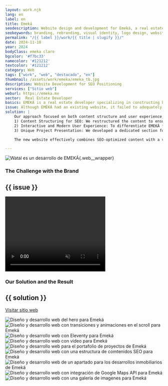 ```yaml
---
layout: work.njk 
lang: en
label: en
title: Emeká
seodescription: Website design and development for Emeká, a real estate developer based in Mérida, Yucatán.
seokeywords: branding, rebranding, visual identity, logo design, website for real estate developer, real estate, real estate development, emeka, web development, marker, mexico
permalink: "/{{ label }}/work/{{ title | slugify }}/"
date: 2024-11-10
year: 2024
bodyClass: emeka claro
bgcolor: '#f7bc33'
namecolor: '#121212'
textcolor: '#121212'
category: Web
tags: ["work", "web", "destacado", "en"]
thumbnail: /assets/work/emeka/emeka_tb.jpg
description: Website Development for SEO Positioning
services: ["Sitio web"]
weburl: https://emeka.mx
sector:  Real Estate Developer
basics: EMEKÁ is a real estate developer specializing in constructing buildings with a human-centered and functional approach, prioritizing the quality of life of its residents. Their projects, primarily located in Mérida and Tulum, use regional materials as part of their commitment to nature and harmonious coexistence, seeking to integrate indoor and outdoor spaces seamlessly.
issue: Although EMEKÁ had an existing website, it failed to adequately represent their modern design and construction style while lacking the formal and refined vision they sought to convey. However, the primary issue was the lack of organic positioning on Google. The company could only be found when searched by name, but not for terms like “real estate developer” or other relevant keywords.
solution: |
    Our approach focused on both content structure and user experience, combining simplicity in navigation with a modern and engaging design. Key elements of our solution included:
    1) Content Structuring for SEO: We restructured the content to ensure it was easy to navigate for users while embedding relevant keywords throughout the site to improve search engine indexing. Meta descriptions, titles, and alt text were optimized to align with industry-specific search terms.
    2) Interactive and Modern User Experience: To differentiate EMEKÁ from competitors, we implemented scroll-dependent animations. These animations give users control over moving elements on the screen, creating a dynamic and memorable browsing experience.
    3) Unique Project Presentation: We developed a dedicated section for showcasing EMEKÁ’s projects, where each development is presented with its own colors and identity. This reinforces the concept that every project is unique and tailored to its environment and residents.

    The new website effectively combines SEO-optimized content with a visually compelling and interactive design, positioning EMEKÁ as a leader in the real estate development industry. The integration of modern animations and unique project showcases not only enhances user engagement but also establishes a strong online presence, allowing EMEKÁ to rank organically for key industry search terms and reach a broader audience.

---
```


![Watal es un desarrollo de EMEKÁ](/assets/work/emeka/emeka_departamentos.jpg){.web__wrapper}

<div class="column__2 web__wrapper">
    <div class="col__left">
        <h3>The Challenge with the Brand</h3>
    </div>
    <div class="col__right">
        <h2>{{ issue }}</h2>
    </div>
</div>


<div class="column__1 web__wrapper">
    <video width="320" height="240" autoplay muted playsinline loop x-webkit-airplay="allow">
        <source src="/assets/work/emeka/emeka_video.mp4" type="video/mp4">
        Tu navegador no logró reproducir este video, considera actualizarlo a una versión más reciente
    </video>
</div>


<div class="column__2 work__column__2 web__wrapper">
    <div class="col__left">
        <h3>Our Solution and the Result</h3>
    </div>
    <div class="col__right">
        <h2>{{ solution }}</h2>
        <a class="btn btn__no__arrows" style="background-color:{{textcolor}}; color: {{bgcolor}};" href="{{ weburl }}" target="_blank">Visitar sitio web</a>
    </div>
</div>

![Diseño y desarrollo web del hero para Emeká](/assets/work/emeka/emeka_web1.jpg)
![Diseño y desarrollo web con transiciones y animaciones en el scroll para Emeká](/assets/work/emeka/emeka_web2.jpg)
![Diseño y desarrollo web con Eleventy para Emeká](/assets/work/emeka/emeka_web3.jpg)
![Diseño y desarrollo web con video para Emeká](/assets/work/emeka/emeka_web4.jpg)
![Diseño y desarrollo web para el portafolio de proyectos de Emeká](/assets/work/emeka/emeka_web5.jpg)
![Diseño y desarrollo web con una estructura de comtenidos SEO para Emeká](/assets/work/emeka/emeka_web6.jpg)
![Diseño y desarrollo web de un apartado para los desarrollos inmobiliarios de Emeká](/assets/work/emeka/emeka_web7.jpg)
![Diseño y desarrollo web con integración de Google Maps API para Emeká](/assets/work/emeka/emeka_web8.jpg)
![Diseño y desarrollo web con una galería de imagenes para Emeká](/assets/work/emeka/emeka_web9.jpg)